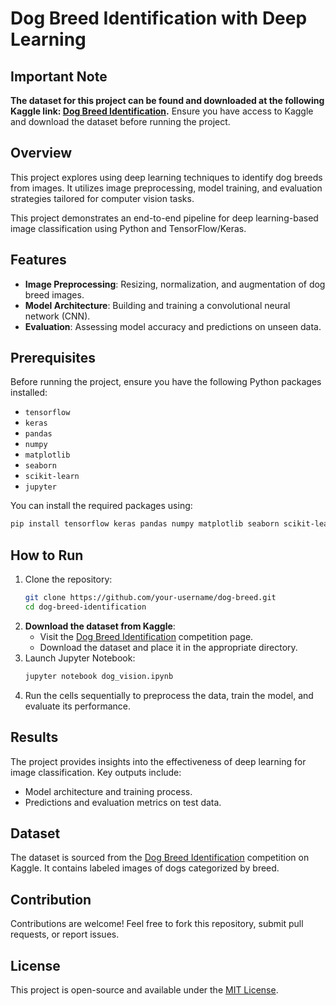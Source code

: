 
# Dog Breed Identification with Deep Learning

## **Important Note**
**The dataset for this project can be found and downloaded at the following Kaggle link: [Dog Breed Identification](https://www.kaggle.com/competitions/dog-breed-identification/overview).**
Ensure you have access to Kaggle and download the dataset before running the project.

## Overview
This project explores using deep learning techniques to identify dog breeds from images. It utilizes image preprocessing, model training, and evaluation strategies tailored for computer vision tasks.

This project demonstrates an end-to-end pipeline for deep learning-based image classification using Python and TensorFlow/Keras.

## Features
- **Image Preprocessing**: Resizing, normalization, and augmentation of dog breed images.
- **Model Architecture**: Building and training a convolutional neural network (CNN).
- **Evaluation**: Assessing model accuracy and predictions on unseen data.

## Prerequisites
Before running the project, ensure you have the following Python packages installed:
- `tensorflow`
- `keras`
- `pandas`
- `numpy`
- `matplotlib`
- `seaborn`
- `scikit-learn`
- `jupyter`

You can install the required packages using:
```bash
pip install tensorflow keras pandas numpy matplotlib seaborn scikit-learn jupyter
```

## How to Run
1. Clone the repository:
   ```bash
   git clone https://github.com/your-username/dog-breed.git
   cd dog-breed-identification
   ```
2. **Download the dataset from Kaggle**:
   - Visit the [Dog Breed Identification](https://www.kaggle.com/competitions/dog-breed-identification/overview) competition page.
   - Download the dataset and place it in the appropriate directory.
3. Launch Jupyter Notebook:
   ```bash
   jupyter notebook dog_vision.ipynb
   ```
4. Run the cells sequentially to preprocess the data, train the model, and evaluate its performance.

## Results
The project provides insights into the effectiveness of deep learning for image classification. Key outputs include:
- Model architecture and training process.
- Predictions and evaluation metrics on test data.

## Dataset
The dataset is sourced from the [Dog Breed Identification](https://www.kaggle.com/competitions/dog-breed-identification/overview) competition on Kaggle. It contains labeled images of dogs categorized by breed.

## Contribution
Contributions are welcome! Feel free to fork this repository, submit pull requests, or report issues.

## License
This project is open-source and available under the [MIT License](LICENSE).
